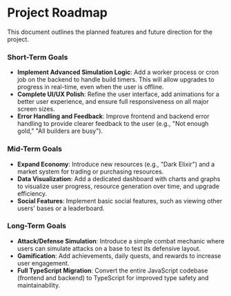 # Project Roadmap

This document outlines the planned features and future direction for the project.

### Short-Term Goals

-   **Implement Advanced Simulation Logic**: Add a worker process or cron job on the backend to handle build timers. This will allow upgrades to progress in real-time, even when the user is offline.
-   **Complete UI/UX Polish**: Refine the user interface, add animations for a better user experience, and ensure full responsiveness on all major screen sizes.
-   **Error Handling and Feedback**: Improve frontend and backend error handling to provide clearer feedback to the user (e.g., "Not enough gold," "All builders are busy").

### Mid-Term Goals

-   **Expand Economy**: Introduce new resources (e.g., "Dark Elixir") and a market system for trading or purchasing resources.
-   **Data Visualization**: Add a dedicated dashboard with charts and graphs to visualize user progress, resource generation over time, and upgrade efficiency.
-   **Social Features**: Implement basic social features, such as viewing other users' bases or a leaderboard.

### Long-Term Goals

-   **Attack/Defense Simulation**: Introduce a simple combat mechanic where users can simulate attacks on a base to test its defensive layout.
-   **Gamification**: Add achievements, daily quests, and rewards to increase user engagement.
-   **Full TypeScript Migration**: Convert the entire JavaScript codebase (frontend and backend) to TypeScript for improved type safety and maintainability.